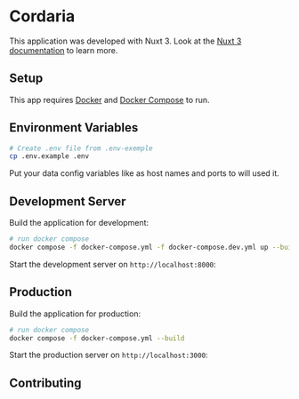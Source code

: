 # Cordaria
This application was developed with Nuxt 3. Look at the [Nuxt 3 documentation](https://nuxt.com/docs/getting-started/introduction) to learn more.

## Setup
This app requires [Docker](https://docs.docker.com/get-docker/) and [Docker Compose](https://docs.docker.com/compose/install/) to run.

## Environment Variables
```bash
# Create .env file from .env-exemple
cp .env.example .env
```
Put your data config variables like as host names and ports to will used it.

## Development Server
Build the application for development:
```bash
# run docker compose
docker compose -f docker-compose.yml -f docker-compose.dev.yml up --build
```
Start the development server on `http://localhost:8000`:

## Production
Build the application for production:
```bash
# run docker compose
docker compose -f docker-compose.yml --build
```
Start the production server on `http://localhost:3000`:

## Contributing